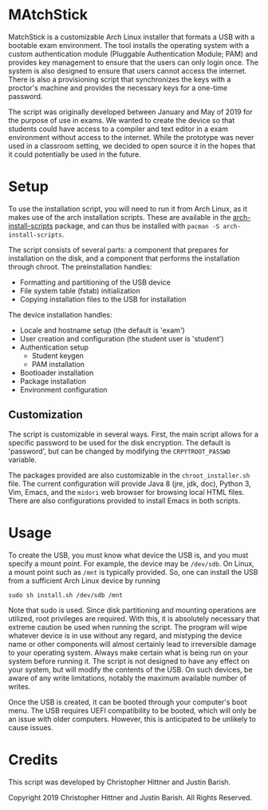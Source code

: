 # MAtchStick

MatchStick is a customizable Arch Linux installer that formats a USB
with a bootable exam environment. The tool installs the operating system
with a custom authentication module (Pluggable Authentication Module; PAM)
and provides key management to ensure that the users can only login once.
The system is also designed to ensure that users cannot access the internet.
There is also a provisioning script that synchronizes the keys with a
proctor's machine and provides the necessary keys for a one-time password.

The script was originally developed between January and May of 2019 for the
purpose of use in exams. We wanted to create the device so that students could
have access to a compiler and text editor in a exam environment without access
to the internet. While the prototype was never used in a classroom setting,
we decided to open source it in the hopes that it could potentially be used
in the future.

# Setup

To use the installation script, you will need to run it from Arch Linux,
as it makes use of the arch installation scripts. These are available in
the [arch-install-scripts](https://www.archlinux.org/packages/?name=arch-install-scripts)
package, and can thus be installed with `pacman -S arch-install-scripts`.

The script consists of several parts: a component that prepares for installation
on the disk, and a component that performs the installation through chroot.
The preinstallation handles:

* Formatting and partitioning of the USB device
* File system table (fstab) initialization
* Copying installation files to the USB for installation

The device installation handles:

* Locale and hostname setup (the default is 'exam')
* User creation and configuration (the student user is 'student')
* Authentication setup
    * Student keygen
    * PAM installation
* Bootloader installation
* Package installation
* Environment configuration

## Customization

The script is customizable in several ways. First, the main script allows
for a specific password to be used for the disk encryption. The default is
'password', but can be changed by modifying the `CRPYTROOT_PASSWD` variable.

The packages provided are also customizable in the `chroot_installer.sh` file.
The current configuration will provide Java 8 (jre, jdk, doc), Python 3, Vim,
Emacs, and the `midori` web browser for browsing local HTML files. There are
also configurations provided to install Emacs in both scripts.

# Usage

To create the USB, you must know what device the USB is, and you must specify
a mount point. For example, the device may be `/dev/sdb`. On Linux, a mount
point such as `/mnt` is typically provided. So, one can install the USB from
a sufficient Arch Linux device by running

`sudo sh install.sh /dev/sdb /mnt`

Note that sudo is used. Since disk partitioning and mounting operations are
utilized, root privileges are required. With this, it is absolutely necessary
that extreme caution be used when running the script. The program will wipe
whatever device is in use without any regard, and mistyping the device
name or other components will almost certainly lead to irreversible damage
to your operating system. Always make certain what is being run on your system
before running it. The script is not designed to have any effect on your
system, but will modify the contents of the USB. On such devices, be aware of
any write limitations, notably the maximum available number of writes.

Once the USB is created, it can be booted through your computer's boot menu.
The USB requires UEFI compatibility to be booted, which will only be an issue
with older computers. However, this is anticipated to be unlikely to cause
issues.

# Credits

This script was developed by Christopher Hittner and Justin Barish.

Copyright 2019 Christopher Hittner and Justin Barish. All Rights Reserved.

